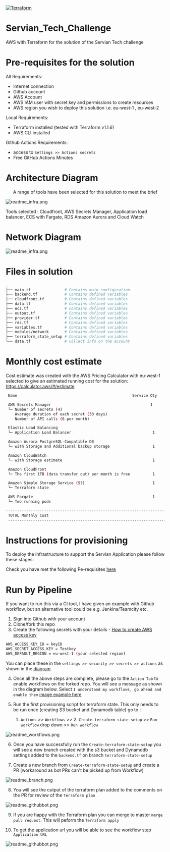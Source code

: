 [![Terraform](https://github.com/rcrampton1/ServianTechChallenge/actions/workflows/terraform.yml/badge.svg)](https://github.com/rcrampton1/ServianTechChallenge/actions/workflows/terraform.yml)

# Servian_Tech_Challenge
 AWS with Terraform for the solution of the Servian Tech challenge

# Pre-requisites for the solution

All Requirements:
- Internet connection 
- Github account
- AWS Account
- AWS IAM user with secret key and permissions to create resources
- AWS region you wish to deploy this solution i.e. eu-west-1 , eu-west-2

Local Requirements:
- Terraform installed (tested with Terraform v1.1.6)
- AWS CLI installed

Github Actions Requirements:
- access to `Settings >> Actions secrets`
- Free GitHub Actions Minutes

# Architecture Diagram

<p align="center">
A range of tools have been selected for this solution to meet the brief

![readme_infra.png](readme_images/readme_infra.png)

Tools selected : Cloudfront, AWS Secrets Manager, Application load balancer, ECS with Fargate, RDS Amazon Aurora and Cloud Watch
<p align="center">

# Network Diagram

![readme_infra.png](readme_images/readme_network.png)


# Files in solution

``` sh
.
├── main.tf               # Contains main configuration 
├── backend.tf            # Contains defined variables
├── cloudfront.tf         # Contains defined variables
├── data.tf               # Contains defined variables
├── ecs.tf                # Contains defined variables
├── output.tf             # Contains defined variables
├── provider.tf           # Contains defined variables
├── rds.tf                # Contains defined variables
├── variables.tf          # Contains defined variables
├── modules/network       # Contains defined variables
├── terraform_state_setup # Contains defined variables
└── data.tf               # Collect info on the account
```


# Monthly cost estimate
Cost estimate was created with the AWS Pricing Calculator with eu-west-1 selected to give an estimated running cost for the solution: https://calculator.aws/#/estimate

``` sh
 Name                                                   Service Qty                  Monthly Cost

 AWS Secrets Manager                                            1                           $1.60
 └─ Number of secrets (4)
    Average duration of each secret (30 days)
    Number of API calls (6 per month)   

 Elastic Load Balancing
 └─ Application Load Balancer                                    1                         $18.41

 Amazon Aurora PostgreSQL-Compatible DB
 └─ with Storage and Additional backup storage                   1                        $102.22

 Amazon CloudWatch
 └─ with Storage estimate                                        1                          $2.05

 Amazon CloudFront
 └─ The first 1TB (data transfer out) per month is free          1                          $0.0

 Amazon Simple Storage Service (S3)                              1                          $0.01 
 └─ Terraform state

 AWS Fargate                                                     1                         $36.04
 └─ Two running pods 

-------------------------------------------------------------------------------------------------
 TOTAL Monthly Cost                                                                       $160.33
 ----------------------------------------------------------------------------------------------

```

# Instructions for provisioning

To deploy the infrastructure to support the Servian Application please follow these stages:

Check you have met the following Pe-requisites [here](#Pre-requisites-for-the-solution)

# Run by Pipeline 

If you want to run this via a CI tool, I have given an example with Github workflow, but an alternative tool could be e.g. Jenkins/Teamcity etc.

1. Sign into Github with your account
2. Clone/fork this repo
3. Create the following secrets with your details - [How to create AWS access key](https://aws.amazon.com/premiumsupport/knowledge-center/create-access-key/)

``` sh
AWS_ACCESS_KEY_ID = keyID
AWS_SECRET_ACCESS_KEY = Testkey
AWS_DEFAULT_REGION = eu-west-1 (your selected region)
```

You can place these in the `settings >> security >> secrets >> actions` as shown in the [diagram](readme_images/readme_settings.png) 


4. Once all the above steps are complete, please go to the `Action Tab` to enable workflows on the forked repo. You will see a message as shown in the diagram below. Select `I understand my workflows, go ahead and enable them` [image example here](readme_images/readme_forked_message.png) 


5. Run the first provisioning script for terraform state. This only needs to be run once (creating S3 bucket and Dynamodb table) 
   go to :
   1. `Actions` >> `Workflows` >> 2. `Create-terraform-state-setup` >> `Run workflow` drop down >> `Run workflow`    

![readme_workflows.png](readme_images/readme_workflows.png)

6. Once you have successfully run the `Create-terraform-state-setup` you will see a new branch created with the s3 bucket and Dynamodb settings added to the `backend.tf` on branch `terraform-state-setup` 

7. Create a new branch from `Create-terraform-state-setup` and create a PR (workaround as bot PRs can't be picked up from Workflow)

![readme_branch.png](readme_images/readme_branch.png)

8. You will see the output of the terraform plan added to the comments on the PR for review of the `Terraform plan`

![readme_githubbot.png](readme_images/readme_githubbot.png)

9. If you are happy with the Terraform plan you can merge to master `merge pull request`. This will peform the `Terraform apply`

10. To get the application url you will be able to see the workflow step `Application URL`

![readme_githubbot.png](readme_images/readme_url.png)